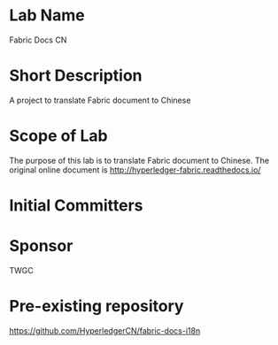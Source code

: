 # Lab Name
Fabric Docs CN

# Short Description
A project to translate Fabric document to Chinese

# Scope of Lab
The purpose of this lab is to translate Fabric document to Chinese. The original online document is http://hyperledger-fabric.readthedocs.io/

# Initial Committers


# Sponsor
TWGC

# Pre-existing repository
https://github.com/HyperledgerCN/fabric-docs-i18n
